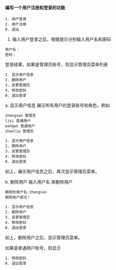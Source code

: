 #### 编写一个用户注册和登录的功能
```
1. 用户登录
2. 用户注册
0. 退出
```

1. 输入用户登录之后，根据提示分别输入用户名和密码
```
用户名：
密码：
```
登录结果，如果是管理员账号，则显示管理员菜单列表
```
1. 显示用户信息
2. 删除用户
3. 变更管理员
4. 修改密码
0. 退出登录
```

a. 显示用户信息
展示所有用户的登录账号和角色，例如
```
zhangsan 管理员
lisi 普通用户
wangwu 普通用户
zhaoliu 管理员

1. 显示用户信息
2. 删除用户
3. 变更管理员
4. 修改密码
0. 退出登录
```
如上，展示用户信息之后，再次显示管理员菜单。

b. 删除用户
输入用户名 来删除用户
```
删除的用户名:zhangsan
删除用户成功！

1. 显示用户信息
2. 删除用户
3. 变更管理员
4. 修改密码
0. 退出登录
```
如上，删除用户之后，显示管理员菜单。


如果是普通用户账号，则显示
```
1. 修改密码
0. 退出登录
```